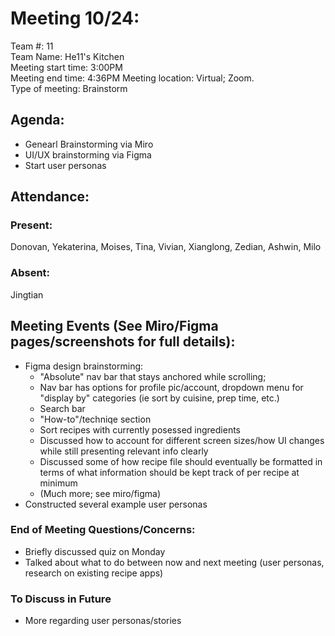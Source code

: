 ﻿


# **Meeting 10/24:**
Team #: 11  
Team Name: He11's Kitchen  
Meeting start time: 3:00PM  
Meeting end time: 4:36PM
Meeting location: Virtual; Zoom.    
Type of meeting: Brainstorm

## Agenda:
- Genearl Brainstorming via Miro
- UI/UX brainstorming via Figma
- Start user personas

## Attendance:
### Present:
Donovan, Yekaterina, Moises, Tina, Vivian, Xianglong, Zedian, Ashwin, Milo
### Absent:
Jingtian

## Meeting Events (See Miro/Figma pages/screenshots for full details):
- Figma design brainstorming:
	- "Absolute" nav bar that stays anchored while scrolling; 
	- Nav bar has options for profile pic/account, dropdown menu for "display by" categories (ie sort by cuisine, prep time, etc.)
	- Search bar
	- "How-to"/techniqe section
	- Sort recipes with currently posessed ingredients
	- Discussed how to account for different screen sizes/how UI changes while still presenting relevant info clearly
	- Discussed some of how recipe file should eventually be formatted in terms of what information should be kept track of per recipe at minimum
	- (Much more; see miro/figma)
- Constructed several example user personas


### End of Meeting Questions/Concerns:
- Briefly discussed quiz on Monday
- Talked about what to do between now and next meeting (user personas, research on existing recipe apps)

### To Discuss in Future 
- More regarding user personas/stories
